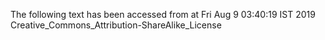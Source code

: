 The following text has been accessed from at Fri Aug 9 03:40:19 IST 2019
Creative_Commons_Attribution-ShareAlike_License
